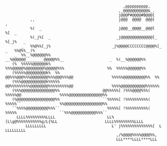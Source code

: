                                                         ,pppppppppp,                                                 
                                                      ,_@@@@@@@@@@@&_.                                               
                                                      j@@@P#@@@@#B@@@[                                               
               ,,                                     j@@@  @@@@  @@@[                                ,              
               %(  _                                  j@@@__@@@@__@@@l                                %[  _          
               %(_j%[  _                             _j@@@@@@@@@@@@@@[_                               %[_j%   _      
           _   %%@%%[_j%                           _j%@@@@CCCCCCCC@@@@%[_                         _   %%@%%__(%      
        _  %%__%@@@@@@%%                         __%@@@@@@________@@@@@%%__                    _  %(__%@@@@@@%%      
       (%  %%%%%@@@@@@k%                         %%%@@@@@%@@@@@@@@%@@@@@%%%                   %%  %%%%%@@@@@@%%      
       (%%%%%@@@@@@@@@k%  %%                   @@%%%@@@%%%@@@@@@@@%%%@@@%%%@@                 %%%%%@@@@@@@@@@%%  %%  
       (%%%@@@@@@@@@@@k%%%%%                   @@%%%%%%%%%@@@@@@@@%%%%%%%%%@@                 %%%%@@@@@@@@@@@%%%%%%  
       (%%%@@@@@@@@@@@@@@@%%                   @@%%%%%[ )%%%@@@@%%%(  %%%%%@@                 %%%%@@@@@@@@@@@@@@@%%  
       (%@@@@@@@@@@@@@@@@@%%                   ``%%%%%[ !%%%%%%%%%%(  %%%%%``                 %%@@@@@@@@@@@@@@@@@%%  
       ``%%%%@@@@@@@@@@%%%``                     %%%%%[ !%%%%%%%%%%(  %%%%%                   ``%%%@@@@@@@@@@@%%%``  
         LLLL%%%%%%%%%LLLL                       LL%[L\g@%%%%%%%%%%%g/L{%LL                     LLLL%%%%%%%%%LLLL    
             LLLLLLLLL                             L' j%%%%%%%%%%%%%%[  L                           LLLLLLLLL        
                                                     ,/%@@@@%%%%@@@@%%,                                              
                                                     LLL****LLLL****LLL                                              
